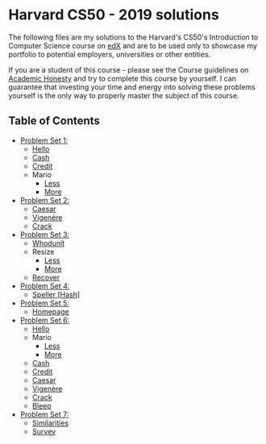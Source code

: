# Harvard CS50 - 2019 solutions

The following files are my solutions to the Harvard's CS50's Introduction to Computer Science course on [edX](https://courses.edx.org/courses/course-v1:HarvardX+CS50+X/course/) and are to be used only to showcase my portfolio to potential employers, universities or other entities.

If you are a student of this course - please see the Course guidelines on [Academic Honesty](https://docs.cs50.net/2019/x/syllabus.html#academic-honesty) and try to complete this course by yourself. I can guarantee that investing your time and energy into solving these problems yourself is the only way to properly master the subject of this course.

## Table of Contents
- [Problem Set 1:](/pset1)
  * [Hello](/pset1/hello.c)
  * [Cash](/pset1/cash.c)
  * [Credit](/pset1/credit.c)
  * Mario
    + [Less](/pset1/mario_less.c)
    + [More](/pset1/mario_more.c)
- [Problem Set 2:](/pset2)
  * [Caesar](/pset2/caesar.c)
  * [Vigenère](/pset2/vigenere.c)
  * [Crack](/pset2/crack.c)
- [Problem Set 3:](/pset3)
  * [Whodunit](/pset3/whodunit.c)
  * Resize
    + [Less](/pset3/resize_less.c)
    + [More](/pset3/resize_more.c)
  * [Recover](/pset3/recover.c)
- [Problem Set 4:](/pset4)
  * [Speller [Hash]](/pset4/speller.c)
- [Problem Set 5:](/pset5)
  * [Homepage](/pset5/index.html)
- [Problem Set 6:](/pset6)
  * [Hello](/pset6/hello.py)
  * Mario
    + [Less](/pset6/mario_less.py)
    + [More](/pset6/mario_more.py)
  * [Cash](/pset6/cash.py)
  * [Credit](/pset6/credit.py)
  * [Caesar](/pset6/caesar.py)
  * [Vigenère](/pset6/vigenere.py)
  * [Crack](/pset6/crack.py)
  * [Bleep](/pset6/bleep.py)
- [Problem Set 7:](/pset7)
  * [Similarities](/pset7/similarities)
  * [Survey](/pset7/survey)
